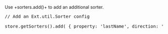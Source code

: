 Use +sorters.add()+ to add an additional sorter.

<pre class="javascript readonly 100">
// Add an Ext.util.Sorter config

store.getSorters().add( { property: 'lastName', direction: 'ASC' } );</pre>